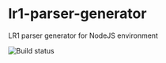 # lr1-parser-generator
LR1 parser generator for NodeJS environment

![Build status](https://github.com/nicolwk/lr1-parser-generator-js/actions/workflows/webpack.yml/badge.svg)
